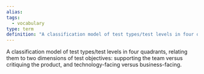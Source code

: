 ```yaml
---
alias: 
tags:
  - vocabulary
type: term
definition: "A classification model of test types/test levels in four quadrants, relating them to two dimensions of test objectives: supporting the team versus critiquing the product, and technology-facing versus business-facing."
---
```


A classification model of test types/test levels in four quadrants, relating them to two dimensions of test objectives: supporting the team versus critiquing the product, and technology-facing versus business-facing.